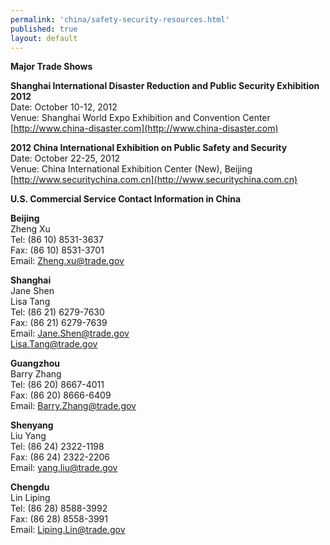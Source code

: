 ```yaml
--- 
permalink: 'china/safety-security-resources.html' 
published: true 
layout: default
---
```

**Major Trade Shows**

**Shanghai International Disaster Reduction and Public Security Exhibition 2012**  
Date: October 10-12, 2012  
Venue: Shanghai World Expo Exhibition and Convention Center  
[http://www.china-disaster.com](http://www.china-disaster.com)  

**2012 China International Exhibition on Public Safety and Security**  
Date: October 22-25, 2012  
Venue: China International Exhibition Center (New), Beijing  
[http://www.securitychina.com.cn](http://www.securitychina.com.cn)  

**U.S. Commercial Service Contact Information in China**

**Beijing**  
Zheng Xu  
Tel: (86 10) 8531-3637  
Fax: (86 10) 8531-3701  
Email: [Zheng.xu@trade.gov](mailto:Zheng.xu@trade.gov)  

**Shanghai**  
Jane Shen  
Lisa Tang  
Tel: (86 21) 6279-7630  
Fax: (86 21) 6279-7639  
Email: [Jane.Shen@trade.gov](mailto:Jane.Shen@trade.gov)  
[Lisa.Tang@trade.gov](mailto:Lisa.Tang@trade.gov)  

**Guangzhou**  
Barry Zhang  
Tel: (86 20) 8667-4011  
Fax: (86 20) 8666-6409  
Email: [Barry.Zhang@trade.gov](mailto:Barry.Zhang@trade.gov)  

**Shenyang**  
Liu Yang  
Tel: (86 24) 2322-1198  
Fax: (86 24) 2322-2206  
Email: [yang.liu@trade.gov](mailto:yang.liu@trade.gov)  

**Chengdu**  
Lin Liping  
Tel: (86 28) 8588-3992  
Fax: (86 28) 8558-3991  
Email: [Liping.Lin@trade.gov](mailto:Liping.Lin@trade.gov)  
